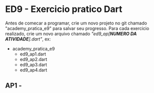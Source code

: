 # ED9 - Exercicio pratico Dart

Antes de comecar a programar, crie um novo projeto no git chamado "academy_pratica_e9" para salvar seu progresso. Para
cada exercicio realizado, crie um novo arquivo chamado _"ed9_ap[**NUMERO DA ATIVIDADE**].dart"_, ex:

- academy_pratica_e9
    - ed9_ap1.dart
    - ed9_ap2.dart
    - ed9_ap3.dart
    - ed9_ap4.dart

## AP1 - 
